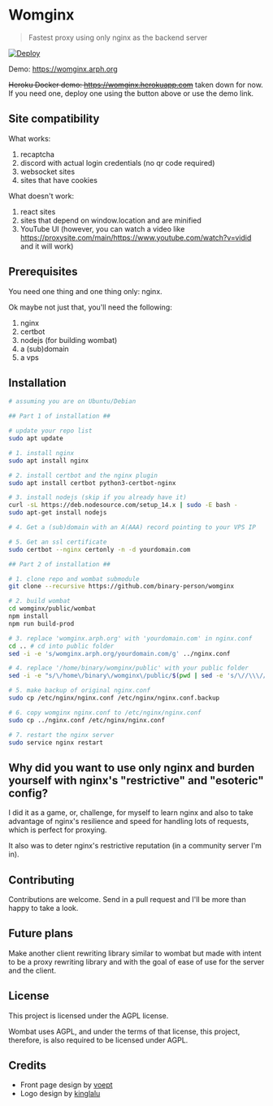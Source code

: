 # Womginx

> Fastest proxy using only nginx as the backend server

[![Deploy](https://www.herokucdn.com/deploy/button.svg)](https://heroku.com/deploy)

Demo: https://womginx.arph.org

~~Heroku Docker demo: https://womginx.herokuapp.com~~ taken down for now. If you need one, deploy one using the button above or use the demo link.

## Site compatibility

What works:
1. recaptcha
2. discord with actual login credentials (no qr code required)
3. websocket sites
4. sites that have cookies

What doesn't work:
1. react sites
2. sites that depend on window.location and are minified
3. YouTube UI (however, you can watch a video like https://proxysite.com/main/https://www.youtube.com/watch?v=vidid and it will work)

## Prerequisites

You need one thing and one thing only: nginx.

Ok maybe not just that, you'll need the following:
1. nginx
2. certbot
3. nodejs (for building wombat)
4. a (sub)domain
5. a vps

## Installation

```bash
# assuming you are on Ubuntu/Debian

## Part 1 of installation ##

# update your repo list
sudo apt update

# 1. install nginx
sudo apt install nginx

# 2. install certbot and the nginx plugin
sudo apt install certbot python3-certbot-nginx

# 3. install nodejs (skip if you already have it)
curl -sL https://deb.nodesource.com/setup_14.x | sudo -E bash -
sudo apt-get install nodejs

# 4. Get a (sub)domain with an A(AAA) record pointing to your VPS IP

# 5. Get an ssl certificate
sudo certbot --nginx certonly -n -d yourdomain.com

## Part 2 of installation ##

# 1. clone repo and wombat submodule
git clone --recursive https://github.com/binary-person/womginx

# 2. build wombat
cd womginx/public/wombat
npm install
npm run build-prod

# 3. replace 'womginx.arph.org' with 'yourdomain.com' in nginx.conf
cd .. # cd into public folder
sed -i -e 's/womginx.arph.org/yourdomain.com/g' ../nginx.conf

# 4. replace '/home/binary/womginx/public' with your public folder
sed -i -e "s/\/home\/binary\/womginx\/public/$(pwd | sed -e 's/\//\\\//g')/g" ../nginx.conf

# 5. make backup of original nginx.conf
sudo cp /etc/nginx/nginx.conf /etc/nginx/nginx.conf.backup

# 6. copy womginx nginx.conf to /etc/nginx/nginx.conf
sudo cp ../nginx.conf /etc/nginx/nginx.conf

# 7. restart the nginx server
sudo service nginx restart
```

## Why did you want to use only nginx and burden yourself with nginx's "restrictive" and "esoteric" config?

I did it as a game, or, challenge, for myself to learn nginx and also to take advantage of nginx's resilience and speed for handling lots of requests, which is perfect for proxying.

It also was to deter nginx's restrictive reputation (in a community server I'm in).

## Contributing

Contributions are welcome. Send in a pull request and I'll be more than happy to take a look.

## Future plans

Make another client rewriting library similar to wombat but made with intent to be a proxy rewriting library and with the goal of ease of use for the server and the client.

## License

This project is licensed under the AGPL license.

Wombat uses AGPL, and under the terms of that license, this project, therefore, is also required to be licensed under AGPL.

## Credits

- Front page design by [voept](https://github.com/voept)
- Logo design by [kinglalu](https://github.com/kinglalu)
